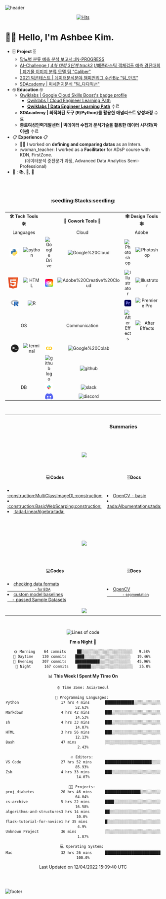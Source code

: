 ![header](https://capsule-render.vercel.app/api?type=waving&color=timeGradient&height=250&section=header&text=Ashbee%20Kim&fontSize=70&fontAlign=75&fontAlignY=45&desc=Codes,%20Docs,%20and%20Papers&descSize=20&descAlign=84&descAlignY=60)

  <div align=center>
	
  [![Hits](https://hits.seeyoufarm.com/api/count/incr/badge.svg?url=https%3A%2F%2Fgithub.com%2FAshbeeKim)](https://hits.seeyoufarm.com) 
	
  </div>

[//]: <> (대회 끝내고, script 공부하면서 capsule-render 참고한 방식으로 원하는 규격으로 재생성하기)


# 🙌🏻 Hello, I'm Ashbee Kim. 
* :file_cabinet: **Project** :file_cabinet:
  * [당뇨병 분류 예측 분석 보고서::IN-PROGRESS](https://docs.google.com/presentation/d/1C-j_9iaEcVS5mfMNPfzPMfVWOVj34lBlETePf6CTo2o/edit?usp=sharing)
  * [AI-Challenge ( _4차 대회 3단계 track3_ )/폐플라스틱 객체검출 예측 경진대회 | 폐기물 이미지 분류 모델 팀 "Caliber"](https://github.com/Proj-Caliber/Waste-Recycling-Image-Segmentation)
  * [2021 빅콘테스트 | 데이터분석분야 챔피언리그 수산Biz "팀_만조"](https://drive.google.com/file/d/1hCvM8B1dE7Mmhynd7sr88cPtLlFlF3Ud/view?usp=sharing)
  * [SDAcademy | 미세먼지분석 "팀_다다익선"](https://drive.google.com/file/d/1cqnHrDa93ztn9b4myRmc5PGxsOdbRAxG/view?usp=sharing)
* :nerd_face: **Education** :nerd_face:
  * [Qwiklabs | Google Cloud Skills Boost's badge profile](https://www.cloudskillsboost.google/public_profiles/97e8f540-bf60-4f75-9a8e-025c1cc95a24)
    * [Qwiklabs | Cloud Engineer Learning Path](https://www.cloudskillsboost.google/paths/11)
    * **[Qwiklabs | Data Engineer Learning Path](https://www.cloudskillsboost.google/paths/16)** 수료
  * **SDAcademy | 최적화된 도구 (R/Python)를 활용한 애널리스트 양성과정** 수료
  * **종로여성인력개발센터 | 빅데이터 수집과 분석기술을 활용한 데이터 시각화(파이썬)** 수료
* :clipboard: **Experience** :clipboard:
  * :woman_office_worker: I worked on **defining and comparing datas** as an Intern.
    <li> :woman_teacher: I worked as a <b>Facilitator</b> for ADsP course with KDN, FirstZone.</br>&nbsp&nbsp&nbsp&nbsp(데이터분석 준전문가 과정, Advanced Data Analytics Semi-Professional)</li>
* :key: : :books:, :art:, :candy:

<p align="right">
<!--gmail, likedin, gitpage, discord-->
</p>
</br>

[//]: <> (현재 보유 혹은 계발 중인 스킬셋)
[//]: <> (스킬셋 표)
<div align="center" width="600">
 <table><caption align="center"><large><b><h3>:seedling:Stacks:seedling:</h3></b></large></caption>
  <tbody>
   <tr align="center">
    <th colspan="2">🛠️ Tech Tools 🛠️</th>
    <th colspan="2">💬 Cowork Tools 💬</th>
    <th colspan="2">🕸️ Design Tools 🕸️</th>
   </tr>
   <tr align="center">
    <td colspan="2">Languages</td>
    <td colspan="2">Cloud</td>
    <td colspan="2">Adobe</td>
   </tr>
   <tr align="center">
    <td><img align="right" alt="Python" width="30px" src="https://raw.githubusercontent.com/github/explore/80688e429a7d4ef2fca1e82350fe8e3517d3494d/topics/python/python.png" /></td>
    <td><img alt="python" src="https://img.shields.io/badge/Python-v3.7%20%7C%20v3.9-blue.svg?&style=flat&logo=Python&logoColor=white&labelColor=abcdef&cacheSeconds=3600$logoWidth=60"/></td>
    <td><img align="right" alt="Google Drive" width="26px" src="https://github.com/quintessence/slack-icons/blob/master/images/google-drive-logo-slack-icon.png"/></td>
    <td><img alt="Google%20Cloud" src="https://img.shields.io/badge/Google-%20GCP%28GCE%29%20-4285F4.svg?&style=flat&logo=googledrive&logoColor=white&labelColor=0C9D58&cacheSeconds=3600$logoWidth=70"/><!--아직까진 google drive, google cloud를 적을 수준이 되면 바꾸기--></td>
    <td><img align="right" alt="Photoshop" width="22px" src="https://www.adobe.com/content/dam/cc/us/en/products/ccoverview/ps_cc_app_RGB.svg" /></td>
    <td><img alt="Photoshop" src="https://img.shields.io/badge/Ps-CC%202020%20|%202021-31A8FF.svg?&style=flat&logo=Adobe Photoshop&logoColor=white&labelColor=162D54&cacheSeconds=3600$logoWidth=70"/></td>
   </tr>
   <tr align="center">
    <td><img align="right" alt="HTML" src="https://raw.githubusercontent.com/devicons/devicon/master/icons/html5/html5-original.svg"/></td>
    <td><img alt="HTML" src="https://img.shields.io/badge/HTML5-spark%20%7C%20django-E34F26.svg?&style=flat&logo=HTML5&logoColor=white&labelColor=F99A66&cacheSeconds=3600$logoWidth=40"/></td>
    <td><img align="right" alt="Adobe Creative Cloud logo" width="26px" src="https://github.com/Kalbra/discord-connector/blob/master/logos/CC.png" /></td>
    <td><img alt="Adobe%20Creative%20Cloud" src="https://img.shields.io/badge/Adobe%20CC-2020%20|%202021-FF6550.svg?&style=flat&logo=adobecreativecloud&logoColor=white&labelColor=DA1F26&cacheSeconds=3600$logoWidth=50"/></td>
    <td><img align="right" alt="Illustrator" width="22px" src="https://www.adobe.com/content/dam/cc/icons/illustrator.svg" /></td>
    <td><img alt="Illustrator" src="https://img.shields.io/badge/Ai-CC%202020%20|%202021-FF9A00.svg?&style=flat&logo=AdobeIllustrator&logoColor=white&labelColor=FF7328&cacheSeconds=3600$logoWidth=70"/></td>
   </tr>
   <tr align="center">
    <td><img align="right" alt="R" width="26px" src="https://raw.githubusercontent.com/github/explore/80688e429a7d4ef2fca1e82350fe8e3517d3494d/topics/r/r.png" /></td>
    <td><img alt="R" src="https://img.shields.io/badge/%20%20R%20%20-rpy2%20%7C%20just%20started-276DC3.svg?&style=social&logo=R&logoColor=gray&labelColor=9E9E9E&cacheSeconds=3600$logoWidth=50"/></td>
    <td></td>
    <td></td>
    <td><img align="right" alt="Premiere Pro" width="22px" src="https://raw.githubusercontent.com/qanastek/qanastek/master/1200px-Adobe_Premiere_Pro_CC_icon.svg.png" /></td>
    <td><img alt="Premiere Pro" src="https://img.shields.io/badge/Pr-CC%202020%20|%202021-9999FF.svg?&style=flat&logo=AdobePremierePro&logoColor=white&labelColor=2C5BB4&cacheSeconds=3600$logoWidth=70"/></td>
   </tr>
   <tr align="center">
    <td colspan="2"> OS </td>
    <td colspan="2"> Communication </td>
    <td><img align="right" alt="After Effects" width="22px" src="https://www.adobe.com/content/dam/cc/icons/aftereffects.svg" /></td>
    <td><img alt="After Effects" src="https://img.shields.io/badge/Ae-CC%202020%20|%202021-9999FF.svg?&style=flat&logo=AdobeAfterEffects&logoColor=white&labelColor=7E4DD2&cacheSeconds=3600$logoWidth=60"/></td>
   </tr>
   <tr align="center">
    <td><img align="right" alt="Terminal" width="26px" src="https://raw.githubusercontent.com/github/explore/80688e429a7d4ef2fca1e82350fe8e3517d3494d/topics/terminal/terminal.png" /></td>
    <td><img alt="terminal" src="https://img.shields.io/badge/shell-%20zsh%20%7C%20bash-999999.svg?&style=flat&logo=iTerm2&logoColor=white&labelColor=000000&cacheSeconds=3600$logoWidth=80"/></td>
    <td><img align="right" alt="Google Colab" width="26px" src="https://github.com/lsgrep/Google-Colab-Tips-and-Tricks/blob/master/assets/Colab.png"/></td>
    <td><img alt="Google%20Colab" src="https://img.shields.io/badge/Google-%20Colaboratory%20-EF8212.svg?&style=flat&logo=googlecolab&logoColor=white&labelColor=F9AB00&cacheSeconds=3600$logoWidth=50"/></td>
    <td colspan="2"><!--Analytics--></td>
   </tr>
   <tr align="center">
    <td></td>
    <td></td>
    <td><img align="right" alt="github logo" width="26px" src="https://upload.wikimedia.org/wikipedia/commons/9/91/Octicons-mark-github.svg"/></td>
    <td><img alt="github" src="https://img.shields.io/badge/github-%20Ashbee%20Kim%20-999999.svg?&style=flat&logo=github&logoColor=white&labelColor=000000&cacheSeconds=3600$logoWidth=80"/></td>
    <td><!--tableau 공부하고 추가하기--></td>
    <td></td>
   </tr>
   <tr align="center">
    <td colspan="2"> DB </td>
    <td><img align="right" alt="slack logo" width="34px" src="https://github.com/AshbeeKim/AshbeeKim/blob/master/.github/image/Slack_Mark.svg"/></td>
    <td><img alt="slack" src="https://img.shields.io/badge/slack-%20Ashbee%20Kim%20-63377C.svg?&style=flat&logo=slack&logoColor=white&labelColor=000000&cacheSeconds=3600$logoWidth=80"/></td>
    <td></td>
    <td></td>
   </tr>
   <tr align="center">
    <td></td>
    <td></td>
    <td><img align="right" alt="Discord logo" width="26px" src="https://github.com/AshbeeKim/AshbeeKim/blob/master/.github/image/Discord-Logo-Color.svg"/></td>
    <td><img alt="discord" src="https://img.shields.io/badge/Discord-%20Ashbee%20Kim%20-796BF8.svg?&style=flat&logo=discord&logoColor=white&labelColor=493AD9&cacheSeconds=3600$logoWidth=80"/></td>
    <td></td>
    <td></td>
   </tr>  
   <!--<tr>
    <td></td>
    <td></td>
    <td></td>
    <td></td>
    <td></td>
    <td></td>
   </tr>-->
  </tbody>
 </table>
</div>
<!--brand logo guideline에 걸려서, 따로 수정 못하는 것들은 div로 여백 및 비율 수정 나중에 한가할 때 하기!
<td><img align="right" alt="Linked In" width="26px" src="https://github.com/quintessence/slack-icons/blob/master/images/linkedin-logo-slack-icon.png"/></td>
    <td><img alt="LinkedIn" src="https://img.shields.io/badge/LinkedIn-%20Ashbee%20Kim%20-5C8EE3.svg?&style=flat&logo=linkedin&logoColor=white&labelColor=295FBB&cacheSeconds=3600$logoWidth=80"/></td>
gmail, linkedin 등은 연락을 바로 보낼 수 있는 방식으로 수정하기
<td><img align="right" alt="Trello logo" width="30px" src="https://github.com/AshbeeKim/AshbeeKim/blob/master/.github/image/icon-gradient-blue-trello.svg"/></td>
    <td><img alt="Trello" src="https://img.shields.io/badge/Trello-%20Ashbee%20Kim%20-6BA2D4.svg?&style=flat&logo=trello&logoColor=white&labelColor=3070AA&cacheSeconds=3600$logoWidth=80"/></td>
사용법은 알지만, github에도 유사 서비스가 있기에 trello가 진짜 필요한지는 고민해보기
-->
</br>

[comment]: <> (스킬셋 표 작성 종료 부분)



[//]: <> (내용이 나올 수 있는 표)
[comment]: <> (표 작성 시작 부분, 나중에 하나씩 정리하면서 변경할 내용 : **✨를 repository밑으로 이동해서, 사용된 언어 및 툴 추가**)

<div align="center">
 <table><div align="center"></div>
  <tbody>
   <tr align="center">
    <th colspan="3"><h3><b>Summaries</b></h3></th>
   </tr>
   <tr align="center">
    <td rowspan=2" colspan="2"><a href="https://github.com/ashbeekim/AshbeeKim"><img align="center" src="https://github-readme-stats.vercel.app/api/pin/?username=ashbeekim&repo=AshbeeKim&title_color=7496E5&text_color=55E6AB&hide_border=False" /></a></td>
    <td>:memo:</th></td>
   </tr>
   <tr align="center">
    <td><div align="center"><p></br>:sparkles: <img src="https://img.shields.io/badge/Python-3766AB?style=flat-square&logo=Python&logoColor=white"/>&nbsp<img src="https://img.shields.io/badge/Jupyter-F37626?style=flat-square&logo=jupyter&logoColor=white"/>&nbsp<img src="https://img.shields.io/badge/Markdown-000000?style=flat-square&logo=markdown&logoColor=white"/> :sparkles:</p><p>:pencil2:<!--[\\]: <>(stacks)--></p></div></td>
   </tr>
   <tr align="center">
    <td>💻<b>Codes</b></td>
    <td>🗄️<b>Docs</b></td>
    <td>📃<b>Papers</b></td>
   </tr>
   <tr align="center">
    <td><p align="left">
     <li align="left"><a href="https://github.com/AshbeeKim/AshbeeKim/blob/master/Codes/Multi_Class_Image_DL.py">:construction:MultiClassImageDL:construction:</a></li>
     <li align="left"><a href="https://github.com/AshbeeKim/AshbeeKim/blob/master/Codes/Basic_WebScraping_in_colab.ipynb">:construction:BasicWebScarping:construction:</a></li>
     <li align="left"><a href="https://github.com/AshbeeKim/AshbeeKim/blob/master/Codes/Matrices_and_GaussianElimination.ipynb">:tada:LinearAlgebra:tada:</a></li></p>
    </td>
    <td><p align="left">
     <li align="left"><a href="https://github.com/AshbeeKim/AshbeeKim/blob/master/Docs/OpenCV_General_Image_Transforms.md">OpenCV     - basic</a></li>
     <li align="left"><a href="https://github.com/AshbeeKim/AshbeeKim/blob/master/Docs/Albumentation_Summarization.md">:tada:Albumentations:tada:</a></li></p>
    </td>
    <td><p align="left">
     <li align="left"><a href="https://github.com/AshbeeKim/AshbeeKim/blob/master/Papers/UtilizeDBSCAN.ipynb">:construction:DBSCAN:construction:</a></li>
     <li align="left"><a href="https://github.com/AshbeeKim/AshbeeKim/blob/master/Papers/YOLOv1.md">:construction:YOLOv1:construction:</a></li></p>
    </td>
   </tr>
   <tr align="center">
    <td rowspan=2" colspan="2"><a href="https://github.com/Proj-Caliber/Waste-Recycling-Image-Segmentation"><img align="center" src="https://github-readme-stats.vercel.app/api/pin/?username=Proj-Caliber&repo=Waste-Recycling-Image-Segmentation&title_color=7496E5&text_color=55E6AB&hide_border=False" /></a></td>
    <td>:memo:</th></td>
   </tr>
   <tr align="center">
    <td><p align="center">:sparkles: <img src="https://img.shields.io/badge/Python-3766AB?style=flat-square&logo=Python&logoColor=white"/>&nbsp<img src="https://img.shields.io/badge/Jupyter-F37626?style=flat-square&logo=jupyter&logoColor=white"/>&nbsp<img src="https://img.shields.io/badge/OpenCV-6A2E6D?style=flat-square&logo=opencv&logoColor=white"/> :sparkles:</p></br><p>:pencil2: : :bug:JSONDecodeError:bug:</p></td>
   </tr>
   <tr align="center">
    <td>💻<b>Codes</b></td>
    <td>🗄️<b>Docs</b></td>
    <td>📃<b>Papers</b></td>
   </tr>
   <tr align="center">
    <td><p align="left">
     <li align="left"><a href="https://github.com/AshbeeKim/AshbeeKim/blob/master/Codes/Multi_Class_Image_DL.py">checking data formats</br><small>&nbsp&nbsp&nbsp&nbsp&nbsp&nbsp&nbsp&nbsp&nbsp&nbsp&nbsp&nbsp&nbsp&nbsp&nbsp&nbsp&nbsp&nbsp&nbsp&nbsp&nbsp&nbsp&nbsp&nbsp&nbsp&nbsp&nbsp&nbsp- for EDA</small></a></li>
     <li align="left"><a href="https://github.com/Proj-Caliber/Waste-Recycling-Image-Segmentation/blob/master/docs/tutorials/caliber_basic_model_trial.ipynb">custom model baselines</br>&nbsp&nbsp&nbsp&nbsp- passed Sample Datasets</a></li></p>
    </td>
    <td><p align="left">
     <li align="left"><a href="https://github.com/Proj-Caliber/Waste-Recycling-Image-Segmentation/blob/master/docs/tutorials/double-check-annotations.ipynb">OpenCV</br><small>&nbsp&nbsp&nbsp&nbsp&nbsp&nbsp&nbsp&nbsp&nbsp&nbsp&nbsp&nbsp&nbsp&nbsp&nbsp&nbsp- segmentation</small></a></li></p>
    </td>
    <td><p align="left">
     <li align="left"><a href="https://github.com/Proj-Caliber/Waste-Recycling-Image-Segmentation/blob/master/docs/tutorials/MaskRCNN_Tutorial.ipynb">MaskRCNN tutorial <span> - ref.PyTorch</span></a></li></p>
    </td>
   </tr>
   <!--레포 추가 시 해당 라인부터-->
   <tr align="center">
    <td colspan="2"><div align="center"><a align="center" href="https://github.com/ryo-ma/github-profile-trophy"><img src="https://github-profile-trophy.vercel.app/?username=ashbeekim&theme=oldie&title=Commits,PullRequest,Repositories&column=3"/></a></td>
    <td><a align="center" href="https://github.com/anuraghazra/github-readme-stats"><img src="https://github-readme-stats.vercel.app/api/top-langs/?username=ashbeekim&layout=compact"/></a></div></td>
   </tr>
  </tbody>
 </table>
</div>                                   
                                         
<!-- 현재 수정 중
    <tr><td align="center">✨</td></tr>
    <tr><td><p align="center">
    <img src="https://img.shields.io/badge/Python-3766AB?style=flat-square&logo=Python&logoColor=white"/>&nbsp<img src="https://img.shields.io/badge/Jupyter-F37626?style=flat-square&logo=jupyter&logoColor=white"/></p></td>
    </tr>
    <tr align="center">
      <td><a href="https://github.com/Proj-Caliber/crop-growth-period-predict">
        <img align="center" src="https://github-readme-stats.vercel.app/api/pin/?username=Proj-Caliber&repo=crop-growth-period-predict&title_color=7496E5&text_color=55E6AB&hide_border=False" /></a></td>
      <td rowspan="3"></br>
        <p></p></td>
    </tr>
    <tr><td align="center">✨</td></tr>
    <tr><td>[\\]: <>(stacks)</td></tr>
    <tr align="center">
      <td><a href="https://github.com/ashbeekim/dadaiksunTeamProject">
        <img align="center" src="https://github-readme-stats.vercel.app/api/pin/?username=ashbeekim&repo=dadaiksunTeamProject&title_color=7496E5&text_color=55E6AB&hide_border=False" /></a></td>
      <td rowspan="3">[\\]: <>(description)</td>
    </tr>
    <tr><td align="center">✨</td></tr>
    <tr><td>[\\]: <>(stacks)</td>
    </tr>
    <tr align="center">
      <td><a href="https://github.com/ashbeekim/Kaggle_Task">
        <img align="center" src="https://github-readme-stats.vercel.app/api/pin/?username=ashbeekim&repo=Kaggle_Task&title_color=7496E5&text_color=55E6AB&hide_border=False" /></a></td>
      <td rowspan="3">[\\]: <>(description)</td></tr>
    <tr><td align="center">✨</td></tr>
    <tr><td>[\\]: <>(stacks)</td></tr>
-->
<!-- Programming Language 다양해지면 주석제거
    <tr align="center"><th colspan="3">Top Language</th></tr>
    <tr align="center"><td colspan="3"><a href="https://github.com/anuraghazra/github-readme-stats">
      <img align="center" width=500 height=300 src="https://github-readme-stats.vercel.app/api/top-langs/?username=ashbeekim&title_color=7496E5&text_color=55E6AB&hide_border=False&bg_color=30,FFFFFF,F0F8FF" /></a></td></tr>
-->
<!--
<p align="center">
  <img src="https://img.shields.io/badge/C++-00599C?style=flat-square&logo=C%2B%2B&logoColor=white"/></a>&nbsp 
  <img src="https://img.shields.io/badge/Java-007396?style=flat-square&logo=Java&logoColor=white"/></a>&nbsp
  <img src="https://img.shields.io/badge/Python-3766AB?style=flat-square&logo=Python&logoColor=white"/></a>&nbsp
</p>
-->

[comment]: <> (표 작성  부분)

<!--프로젝트 표 포맷도 한 2022년 2월 쯤에 바꾸기-->
</br>


[comment]: <> (wakatime 시작 부분)

<div align="center" width="80%">

 <!--START_SECTION:waka-->
![Lines of code](https://img.shields.io/badge/From%20Hello%20World%20I%27ve%20Written-2%20Million%20lines%20of%20code-blue)

**I'm a Night 🦉** 

```text
🌞 Morning    64 commits     ██░░░░░░░░░░░░░░░░░░░░░░░   9.58% 
🌆 Daytime    130 commits    ████░░░░░░░░░░░░░░░░░░░░░   19.46% 
🌃 Evening    307 commits    ███████████░░░░░░░░░░░░░░   45.96% 
🌙 Night      167 commits    ██████░░░░░░░░░░░░░░░░░░░   25.0%

```


📊 **This Week I Spent My Time On** 

```text
⌚︎ Time Zone: Asia/Seoul

💬 Programming Languages: 
Python                   17 hrs 4 mins       █████████████░░░░░░░░░░░░   52.63% 
Markdown                 4 hrs 42 mins       ███░░░░░░░░░░░░░░░░░░░░░░   14.53% 
sh                       4 hrs 33 mins       ███░░░░░░░░░░░░░░░░░░░░░░   14.07% 
HTML                     3 hrs 56 mins       ███░░░░░░░░░░░░░░░░░░░░░░   12.13% 
Bash                     47 mins             ░░░░░░░░░░░░░░░░░░░░░░░░░   2.43%

🔥 Editors: 
VS Code                  27 hrs 52 mins      █████████████████████░░░░   85.93% 
Zsh                      4 hrs 33 mins       ███░░░░░░░░░░░░░░░░░░░░░░   14.07%

🐱‍💻 Projects: 
proj_diabetes            20 hrs 46 mins      ████████████████░░░░░░░░░   64.04% 
cs-archive               5 hrs 22 mins       ████░░░░░░░░░░░░░░░░░░░░░   16.58% 
algorithms-and-structures3 hrs 14 mins       ██░░░░░░░░░░░░░░░░░░░░░░░   10.0% 
flask-tutorial-for-novice1 hr 35 mins        █░░░░░░░░░░░░░░░░░░░░░░░░   4.9% 
Unknown Project          36 mins             ░░░░░░░░░░░░░░░░░░░░░░░░░   1.87%

💻 Operating System: 
Mac                      32 hrs 26 mins      █████████████████████████   100.0%

```


 Last Updated on 12/04/2022 15:09:40 UTC
<!--END_SECTION:waka-->
</div>
</br></br>

[comment]: <> (wakatime 종료 지점)


<!--
<h2 align="center">🛤️RoadMap</h2>
<ol><big><b>Step1.</b> Data Analyst</big></ol>
<ol><small>     <i>---------- in progress ----------</i></small></ol>
<ol><big><b>Step2.</b> Full Stack Developer</big></ol>
<!--<ol><big><b>Step3.</b> Data Scientist</big></ol>
[//]: <> (data analyst의 경우, Fundamentals, Statistics, Programming, Machine Learning, Text Mining/NLP, Visualization, Big Data, Data Ingestion, Data Munging, Toolbox에 대한 내용을 이해해야 함)
[//]: <> (full-stack은 PM, Design, Back-End, Front-End, Mobile, Databases, DevOps, Version Control 등을 다 할 수 있어야 함)
[//]: <> (data scientist는 보다 깊은 이해가 필요함_괜히 10년 경력자를 찾는게 아닌 듯_Math, Dev, Domain 삼위일체의 경지)-->

<!--
https://github-readme-streak-stats.herokuapp.com/demo/. 
vue, tokypnight_duo, prussian, buefy, blue-green, react, city-lights, ayu_night, blueberry_duo
[![GitHub Status](https://github-readme-streak-stats.herokuapp.com?user=AshbeeKim&theme=blueberry_duo)](https://git.io/streak-stats)
<p align="center" ><img src="https://github-readme-streak-stats.herokuapp.com?user=AshbeeKim&theme=blueberry_duo"/></p>
https://github.com/anuraghazra/github-readme-stats/blob/master/docs/readme_kr.md
[![Anurag's GitHub stats](https://github-readme-stats.vercel.app/api?username=ashbeekim&count_private=true)](https://github.com/anuraghazra/github-readme-stats)
[![willianrod's wakatime stats](https://github-readme-stats.vercel.app/api/wakatime?username=willianrod)](https://github.com/anuraghazra/github-readme-stats)
[![Top Langs](https://github-readme-stats.vercel.app/api/top-langs/?username=anuraghazra&layout=compact)](https://github.com/anuraghazra/github-readme-stats)
F0F8FF,D7ECFF,C6E2FF
7289DA, 9CACE5, aab8e8, b8c4ec, c6cff0, d4dbf3, e2e7f7, f0f3fb, 9AABE5, 9ABDEC
9CF5E5, A0F5CC, 9ADBE5
-->

<!--
가벼운 통계
<img src="https://github-readme-stats.vercel.app/api?username=AshbeeKim&show_icons=true&theme=" width="400">
트로피 형태
https://github.com/ryo-ma/github-profile-trophy
[![trophy](https://github-profile-trophy.vercel.app/?username=ashbeekim&theme=oldie&title=Commits,PullRequest,Repositories)](https://github.com/ryo-ma/github-profile-trophy)
3d model of GitHub contribution graph
https://skyline.github.com/
-->

<!--embedding markdown fontawesome icon
rr

-->


<!--마크다운 주석 처리 방법-->
[comment]: <> (markdown comment code)
[//]: <> (markdown comment shortcode)

![footer](https://capsule-render.vercel.app/api?type=waving&color=timeGradient&height=250&section=footer&text=Thank%20You&fontSize=90&fontAlignY=70)
